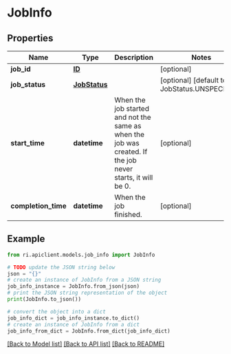 # JobInfo


## Properties

Name | Type | Description | Notes
------------ | ------------- | ------------- | -------------
**job_id** | [**ID**](ID.md) |  | [optional] 
**job_status** | [**JobStatus**](JobStatus.md) |  | [optional] [default to JobStatus.UNSPECIFIED]
**start_time** | **datetime** | When the job started and not the same as when the job was created.  If the job never starts, it will be 0. | [optional] 
**completion_time** | **datetime** | When the job finished. | [optional] 

## Example

```python
from ri.apiclient.models.job_info import JobInfo

# TODO update the JSON string below
json = "{}"
# create an instance of JobInfo from a JSON string
job_info_instance = JobInfo.from_json(json)
# print the JSON string representation of the object
print(JobInfo.to_json())

# convert the object into a dict
job_info_dict = job_info_instance.to_dict()
# create an instance of JobInfo from a dict
job_info_from_dict = JobInfo.from_dict(job_info_dict)
```
[[Back to Model list]](../README.md#documentation-for-models) [[Back to API list]](../README.md#documentation-for-api-endpoints) [[Back to README]](../README.md)

